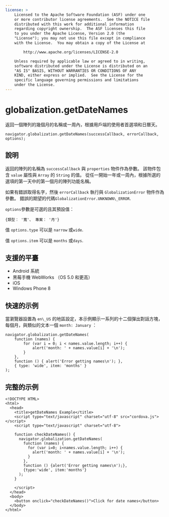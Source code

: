 ```yaml
---
license: >
    Licensed to the Apache Software Foundation (ASF) under one
    or more contributor license agreements.  See the NOTICE file
    distributed with this work for additional information
    regarding copyright ownership.  The ASF licenses this file
    to you under the Apache License, Version 2.0 (the
    "License"); you may not use this file except in compliance
    with the License.  You may obtain a copy of the License at

        http://www.apache.org/licenses/LICENSE-2.0

    Unless required by applicable law or agreed to in writing,
    software distributed under the License is distributed on an
    "AS IS" BASIS, WITHOUT WARRANTIES OR CONDITIONS OF ANY
    KIND, either express or implied.  See the License for the
    specific language governing permissions and limitations
    under the License.
---
```


# globalization.getDateNames

返回一個陣列的幾個月的名稱或一周內，根據用戶端的使用者首選項和日曆天。

    navigator.globalization.getDateNames(successCallback, errorCallback, options);
    

## 說明

返回的陣列的名稱為 `successCallback` 與 `properties` 物件作為參數。 該物件包含 `value` 屬性與 `Array` 的 `String` 的值。 從任一開始一年或一周內，根據所選的選項的第一天中的第一個月的陣列功能名稱。

如果有錯誤取得名字，然後 `errorCallback` 執行與 `GlobalizationError` 物件作為參數。 錯誤的期望的代碼`GlobalizationError.UNKNOWN\_ERROR`.

`options`參數是可選的且其預設值：

    {類型： '寬'、 專案： '月'}
    

值 `options.type` 可以是 `narrow` 或`wide`.

值 `options.item` 可以是 `months` 或`days`.

## 支援的平臺

*   Android 系統
*   黑莓手機 WebWorks （OS 5.0 和更高）
*   iOS
*   Windows Phone 8

## 快速的示例

當瀏覽器設置為 `en\_US` 的地區設定，本示例顯示一系列的十二個彈出對話方塊，每個月，與類似的文本一個 `month: January` ：

    navigator.globalization.getDateNames(
        function (names) {
            for (var i = 0; i < names.value.length; i++) {
                alert('month: ' + names.value[i] + '\n');
            }
        },
        function () { alert('Error getting names\n'); },
        { type: 'wide', item: 'months' }
    );
    

## 完整的示例

    <!DOCTYPE HTML>
    <html>
      <head>
        <title>getDateNames Example</title>
        <script type="text/javascript" charset="utf-8" src="cordova.js"></script>
        <script type="text/javascript" charset="utf-8">
    
        function checkDateNames() {
          navigator.globalization.getDateNames(
            function (names) {
              for (var i=0; i<names.value.length; i++) {
                alert('month: ' + names.value[i] + '\n');
              }
            },
            function () {alert('Error getting names\n');},
            {type:'wide', item:'months'}
          );
        }
    
        </script>
      </head>
      <body>
        <button onclick="checkDateNames()">Click for date names</button>
      </body>
    </html>